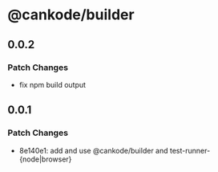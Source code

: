 # @cankode/builder

## 0.0.2

### Patch Changes

- fix npm build output

## 0.0.1

### Patch Changes

- 8e140e1: add and use @cankode/builder and test-runner-{node|browser}
